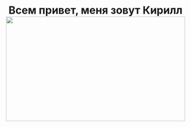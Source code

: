 <h1 align='center'>Всем привет, меня зовут Кирилл
  <img src="https://gifer.com/embed/6YvU" width=480 height=281.466 frameBorder="0"/>
<h1>
